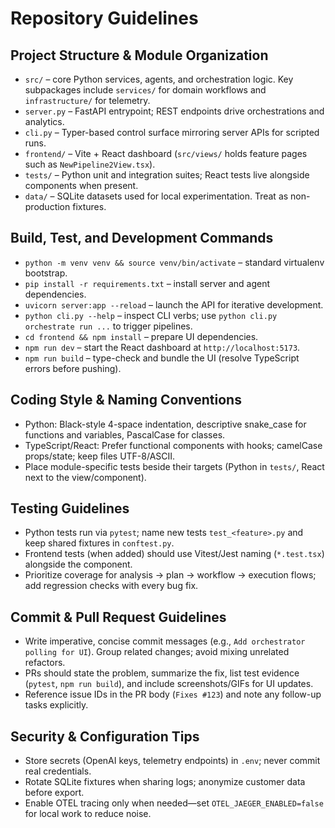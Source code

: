 # Repository Guidelines

## Project Structure & Module Organization
- `src/` – core Python services, agents, and orchestration logic. Key subpackages include `services/` for domain workflows and `infrastructure/` for telemetry.
- `server.py` – FastAPI entrypoint; REST endpoints drive orchestrations and analytics.
- `cli.py` – Typer-based control surface mirroring server APIs for scripted runs.
- `frontend/` – Vite + React dashboard (`src/views/` holds feature pages such as `NewPipeline2View.tsx`).
- `tests/` – Python unit and integration suites; React tests live alongside components when present.
- `data/` – SQLite datasets used for local experimentation. Treat as non-production fixtures.

## Build, Test, and Development Commands
- `python -m venv venv && source venv/bin/activate` – standard virtualenv bootstrap.
- `pip install -r requirements.txt` – install server and agent dependencies.
- `uvicorn server:app --reload` – launch the API for iterative development.
- `python cli.py --help` – inspect CLI verbs; use `python cli.py orchestrate run ...` to trigger pipelines.
- `cd frontend && npm install` – prepare UI dependencies.
- `npm run dev` – start the React dashboard at `http://localhost:5173`.
- `npm run build` – type-check and bundle the UI (resolve TypeScript errors before pushing).

## Coding Style & Naming Conventions
- Python: Black-style 4-space indentation, descriptive snake_case for functions and variables, PascalCase for classes.
- TypeScript/React: Prefer functional components with hooks; camelCase props/state; keep files UTF-8/ASCII.
- Place module-specific tests beside their targets (Python in `tests/`, React next to the view/component).

## Testing Guidelines
- Python tests run via `pytest`; name new tests `test_<feature>.py` and keep shared fixtures in `conftest.py`.
- Frontend tests (when added) should use Vitest/Jest naming (`*.test.tsx`) alongside the component.
- Prioritize coverage for analysis → plan → workflow → execution flows; add regression checks with every bug fix.

## Commit & Pull Request Guidelines
- Write imperative, concise commit messages (e.g., `Add orchestrator polling for UI`). Group related changes; avoid mixing unrelated refactors.
- PRs should state the problem, summarize the fix, list test evidence (`pytest`, `npm run build`), and include screenshots/GIFs for UI updates.
- Reference issue IDs in the PR body (`Fixes #123`) and note any follow-up tasks explicitly.

## Security & Configuration Tips
- Store secrets (OpenAI keys, telemetry endpoints) in `.env`; never commit real credentials.
- Rotate SQLite fixtures when sharing logs; anonymize customer data before export.
- Enable OTEL tracing only when needed—set `OTEL_JAEGER_ENABLED=false` for local work to reduce noise.
